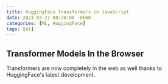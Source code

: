 ```yaml
---
title: HuggingFace Transformers in JavaScript
date: 2023-03-21 08:20:00 -0600
categories: [ML, HuggingFace]
tags: [ml]
---
```

## Transformer Models In the Browser
<p>
Transformers are now completely in the web as well thanks to HuggingFace's latest development. 
</p>

